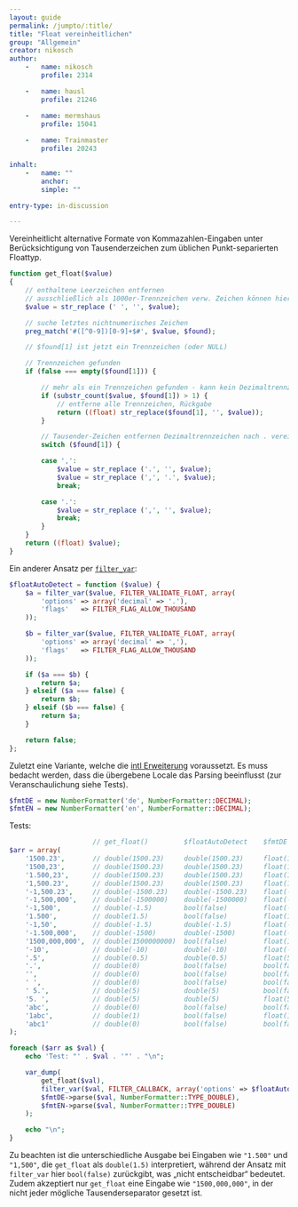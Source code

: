 ```yaml
---
layout: guide
permalink: /jumpto/:title/
title: "Float vereinheitlichen"
group: "Allgemein"
creator: nikosch
author:
    -   name: nikosch
        profile: 2314

    -   name: hausl
        profile: 21246

    -   name: mermshaus
        profile: 15041
        
    -   name: Trainmaster
        profile: 20243

inhalt:
    -   name: ""
        anchor:
        simple: ""

entry-type: in-discussion

---
```


Vereinheitlicht alternative Formate von Kommazahlen-Eingaben unter Berücksichtigung von Tausenderzeichen zum üblichen Punkt-separierten Floattyp.

~~~ php
function get_float($value)
{
    // enthaltene Leerzeichen entfernen
    // ausschließlich als 1000er-Trennzeichen verw. Zeichen können hier vorab ersetzt werden
    $value = str_replace (' ', '', $value);

    // suche letztes nichtnumerisches Zeichen
    preg_match('#([^0-9])[0-9]+$#', $value, $found);

    // $found[1] ist jetzt ein Trennzeichen (oder NULL)

    // Trennzeichen gefunden
    if (false === empty($found[1])) {

        // mehr als ein Trennzeichen gefunden - kann kein Dezimaltrennzeichen sein
        if (substr_count($value, $found[1]) > 1) {
            // entferne alle Trennzeichen, Rückgabe
            return ((float) str_replace($found[1], '', $value));
        }

        // Tausender-Zeichen entfernen Dezimaltrennzeichen nach . vereinheitlichen
        switch ($found[1]) {

        case ',':
            $value = str_replace ('.', '', $value);
            $value = str_replace (',', '.', $value);
            break;

        case '.':
            $value = str_replace (',', '', $value);
            break;
        }
    }
    return ((float) $value);
}
~~~

Ein anderer Ansatz per [`filter_var`](http://php.net/filter_var):

~~~ php
$floatAutoDetect = function ($value) {
    $a = filter_var($value, FILTER_VALIDATE_FLOAT, array(
        'options' => array('decimal' => '.'),
        'flags'   => FILTER_FLAG_ALLOW_THOUSAND
    ));

    $b = filter_var($value, FILTER_VALIDATE_FLOAT, array(
        'options' => array('decimal' => ','),
        'flags'   => FILTER_FLAG_ALLOW_THOUSAND
    ));

    if ($a === $b) {
        return $a;
    } elseif ($a === false) {
        return $b;
    } elseif ($b === false) {
        return $a;
    }

    return false;
};
~~~

Zuletzt eine Variante, welche die [intl Erweiterung](http://www.php.net/manual/de/intro.intl.php) voraussetzt. Es muss bedacht werden, dass die übergebene Locale das Parsing beeinflusst (zur Veranschaulichung siehe Tests).

~~~ php
$fmtDE = new NumberFormatter('de', NumberFormatter::DECIMAL);
$fmtEN = new NumberFormatter('en', NumberFormatter::DECIMAL);
~~~


Tests:

~~~ php
                     // get_float()         $floatAutoDetect    $fmtDE          $fmtEN
$arr = array(
    '1500.23',       // double(1500.23)     double(1500.23)     float(150023)   float(1500.23)
    '1500,23',       // double(1500.23)     double(1500.23)     float(1500.23)  float(150023)
    '1.500,23',      // double(1500.23)     double(1500.23)     float(1500.23)  float(1.50023)
    '1,500.23',      // double(1500.23)     double(1500.23)     float(1.50023)  float(1500.23)
    '-1,500.23',     // double(-1500.23)    double(-1500.23)    float(-1.50023) float(-1500.23)
    '-1,500,000',    // double(-1500000)    double(-1500000)    float(-1.5)     float(-1500000)
    '-1,500',        // double(-1.5)        bool(false)         float(-1.5)     float(-1500)
    '1.500',         // double(1.5)         bool(false)         float(1500)     float(1.5)
    '-1,50',         // double(-1.5)        double(-1.5)        float(-1.5)     float(-150)
    '-1.500,000',    // double(-1500)       double(-1500)       float(-1500)    float(-1.5)    
    '1500,000,000',  // double(1500000000)  bool(false)         float(1500)     float(1500000000)
    '-10',           // double(-10)         double(-10)         float(-10)      float(-10)
    '.5',            // double(0.5)         double(0.5)         float(5)        float(0.5)
    '.',             // double(0)           bool(false)         bool(false)     bool(false)
    '',              // double(0)           bool(false)         bool(false)     bool(false)
    ' ',             // double(0)           bool(false)         bool(false)     bool(false)
    ' 5.',           // double(5)           double(5)           bool(false)     bool(false)
    '5. ',           // double(5)           double(5)           float(5)        float(5)
    'abc',           // double(0)           bool(false)         bool(false)     bool(false)
    '1abc',          // double(1)           bool(false)         float(1)        float(1)    
    'abc1'           // double(0)           bool(false)         bool(false)     bool(false)
);

foreach ($arr as $val) {
    echo 'Test: "' . $val . '"' . "\n";

    var_dump(
        get_float($val),
        filter_var($val, FILTER_CALLBACK, array('options' => $floatAutoDetect)),
        $fmtDE->parse($val, NumberFormatter::TYPE_DOUBLE),
        $fmtEN->parse($val, NumberFormatter::TYPE_DOUBLE)
    );

    echo "\n";
}
~~~

Zu beachten ist die unterschiedliche Ausgabe bei Eingaben wie `"1.500"` und `"1,500"`, die `get_float` als `double(1.5)` interpretiert, während der Ansatz mit `filter_var` hier `bool(false)` zurückgibt, was „nicht entscheidbar“ bedeutet. Zudem akzeptiert nur `get_float` eine Eingabe wie `"1500,000,000"`, in der nicht jeder mögliche Tausenderseparator gesetzt ist.
